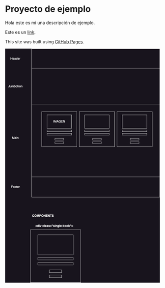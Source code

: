 # Proyecto de ejemplo 

Hola este es mi una descripción de ejemplo.

Este es un [link](https://mikenieva.com).

This site was built using [GitHub Pages](https://pages.github.com/).

![Planeación de proyecto](./assets/docs/planeacion.png)